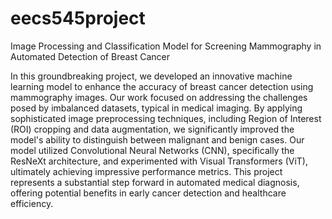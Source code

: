 # eecs545project
Image Processing and Classification Model for Screening Mammography in Automated Detection of Breast Cancer 

In this groundbreaking project, we developed an innovative machine learning model to enhance the accuracy of breast cancer detection using mammography images. Our work focused on addressing the challenges posed by imbalanced datasets, typical in medical imaging. By applying sophisticated image preprocessing techniques, including Region of Interest (ROI) cropping and data augmentation, we significantly improved the model's ability to distinguish between malignant and benign cases. Our model utilized Convolutional Neural Networks (CNN), specifically the ResNeXt architecture, and experimented with Visual Transformers (ViT), ultimately achieving impressive performance metrics. This project represents a substantial step forward in automated medical diagnosis, offering potential benefits in early cancer detection and healthcare efficiency.
